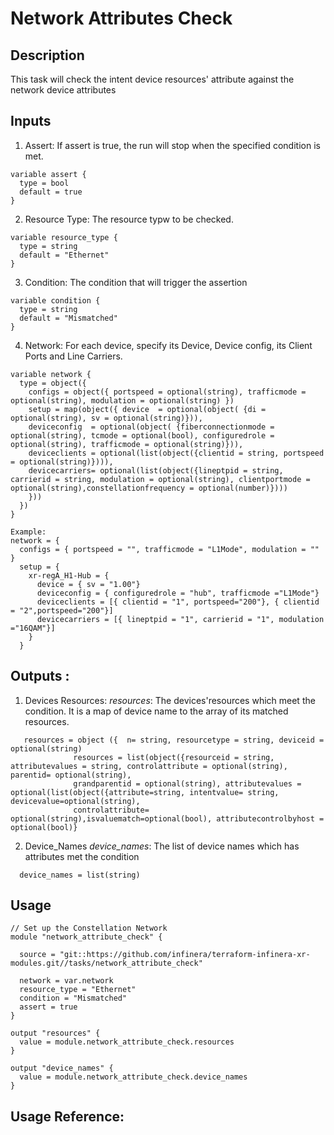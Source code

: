 # Network Attributes Check

## Description
This task will check the intent device resources' attribute against the network device attributes

## Inputs
1. Assert: If assert is true, the run will stop when the specified condition is met.
```
variable assert {
  type = bool
  default = true
}
```
2. Resource Type: The resource typw to be checked.
```
variable resource_type {
  type = string
  default = "Ethernet"
}
```
3. Condition: The condition that will trigger the assertion
```
variable condition {
  type = string
  default = "Mismatched"
}
```
4. Network: For each device, specify its Device, Device config, its Client Ports and Line Carriers.
```
variable network {
  type = object({
    configs = object({ portspeed = optional(string), trafficmode = optional(string), modulation = optional(string) })
    setup = map(object({ device  = optional(object( {di = optional(string), sv = optional(string)})),
    deviceconfig  = optional(object( {fiberconnectionmode = optional(string), tcmode = optional(bool), configuredrole = optional(string), trafficmode = optional(string)})),
    deviceclients = optional(list(object({clientid = string, portspeed = optional(string)}))),
    devicecarriers= optional(list(object({lineptpid = string, carrierid = string, modulation = optional(string), clientportmode = optional(string),constellationfrequency = optional(number)})))
    }))
  })
}

Example:
network = {
  configs = { portspeed = "", trafficmode = "L1Mode", modulation = "" }
  setup = {
    xr-regA_H1-Hub = {
      device = { sv = "1.00"}
      deviceconfig = { configuredrole = "hub", trafficmode ="L1Mode"}
      deviceclients = [{ clientid = "1", portspeed="200"}, { clientid = "2",portspeed="200"}]
      devicecarriers = [{ lineptpid = "1", carrierid = "1", modulation ="16QAM"}] 
    }
  }
```
## Outputs : 
1. Devices Resources: *resources*: The devices'resources which meet the condition. It is a map of device name to the array of its matched resources.
```
   resources = object ({  n= string, resourcetype = string, deviceid = optional(string)
              resources = list(object({resourceid = string, attributevalues = string, controlattribute = optional(string), parentid= optional(string), 
              grandparentid = optional(string), attributevalues = optional(list(object({attribute=string, intentvalue= string, devicevalue=optional(string),
              controlattribute= optional(string),isvaluematch=optional(bool), attributecontrolbyhost = optional(bool)}
```
2. Device_Names *device_names*: The list of device names which has attributes met the condition 
```
  device_names = list(string)
```
## Usage
```
// Set up the Constellation Network
module "network_attribute_check" {

  source = "git::https://github.com/infinera/terraform-infinera-xr-modules.git//tasks/network_attribute_check"

  network = var.network
  resource_type = "Ethernet"
  condition = "Mismatched"
  assert = true
}

output "resources" {
  value = module.network_attribute_check.resources
}

output "device_names" {
  value = module.network_attribute_check.device_names
}
```
## Usage Reference: 



